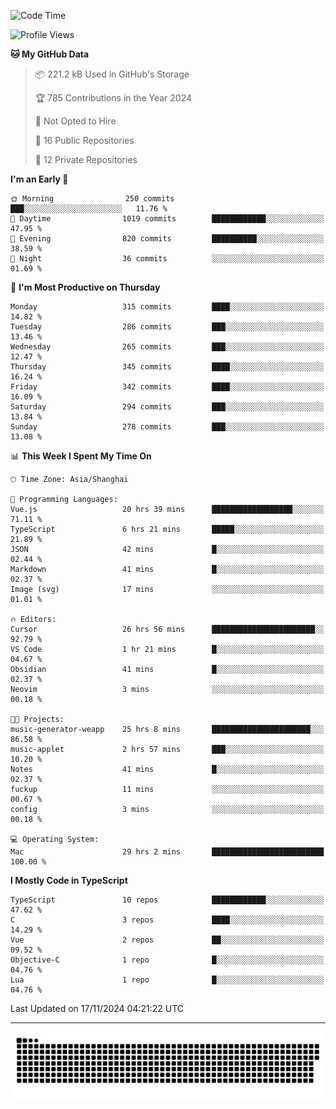 <!--
<picture>
  <source
    srcset="https://github-readme-stats.vercel.app/api?username=kevinxft&show_icons=true&theme=dark"
    media="(prefers-color-scheme: dark)"
  />
  <source
    srcset="https://github-readme-stats.vercel.app/api?username=kevinxft&show_icons=true"
    media="(prefers-color-scheme: light), (prefers-color-scheme: no-preference)"
  />
  <img src="https://github-readme-stats.vercel.app/api?username=kevinxft&show_icons=true" />
</picture>
-->

<!--START_SECTION:waka-->
![Code Time](http://img.shields.io/badge/Code%20Time-2%2C813%20hrs%2040%20mins-blue)

![Profile Views](http://img.shields.io/badge/Profile%20Views-1-blue)

**🐱 My GitHub Data** 

> 📦 221.2 kB Used in GitHub's Storage 
 > 
> 🏆 785 Contributions in the Year 2024
 > 
> 🚫 Not Opted to Hire
 > 
> 📜 16 Public Repositories 
 > 
> 🔑 12 Private Repositories 
 > 
**I'm an Early 🐤** 

```text
🌞 Morning                250 commits         ███░░░░░░░░░░░░░░░░░░░░░░   11.76 % 
🌆 Daytime                1019 commits        ████████████░░░░░░░░░░░░░   47.95 % 
🌃 Evening                820 commits         ██████████░░░░░░░░░░░░░░░   38.59 % 
🌙 Night                  36 commits          ░░░░░░░░░░░░░░░░░░░░░░░░░   01.69 % 
```
📅 **I'm Most Productive on Thursday** 

```text
Monday                   315 commits         ████░░░░░░░░░░░░░░░░░░░░░   14.82 % 
Tuesday                  286 commits         ███░░░░░░░░░░░░░░░░░░░░░░   13.46 % 
Wednesday                265 commits         ███░░░░░░░░░░░░░░░░░░░░░░   12.47 % 
Thursday                 345 commits         ████░░░░░░░░░░░░░░░░░░░░░   16.24 % 
Friday                   342 commits         ████░░░░░░░░░░░░░░░░░░░░░   16.09 % 
Saturday                 294 commits         ███░░░░░░░░░░░░░░░░░░░░░░   13.84 % 
Sunday                   278 commits         ███░░░░░░░░░░░░░░░░░░░░░░   13.08 % 
```


📊 **This Week I Spent My Time On** 

```text
🕑︎ Time Zone: Asia/Shanghai

💬 Programming Languages: 
Vue.js                   20 hrs 39 mins      ██████████████████░░░░░░░   71.11 % 
TypeScript               6 hrs 21 mins       █████░░░░░░░░░░░░░░░░░░░░   21.89 % 
JSON                     42 mins             █░░░░░░░░░░░░░░░░░░░░░░░░   02.44 % 
Markdown                 41 mins             █░░░░░░░░░░░░░░░░░░░░░░░░   02.37 % 
Image (svg)              17 mins             ░░░░░░░░░░░░░░░░░░░░░░░░░   01.01 % 

🔥 Editors: 
Cursor                   26 hrs 56 mins      ███████████████████████░░   92.79 % 
VS Code                  1 hr 21 mins        █░░░░░░░░░░░░░░░░░░░░░░░░   04.67 % 
Obsidian                 41 mins             █░░░░░░░░░░░░░░░░░░░░░░░░   02.37 % 
Neovim                   3 mins              ░░░░░░░░░░░░░░░░░░░░░░░░░   00.18 % 

🐱‍💻 Projects: 
music-generator-weapp    25 hrs 8 mins       ██████████████████████░░░   86.58 % 
music-applet             2 hrs 57 mins       ███░░░░░░░░░░░░░░░░░░░░░░   10.20 % 
Notes                    41 mins             █░░░░░░░░░░░░░░░░░░░░░░░░   02.37 % 
fuckup                   11 mins             ░░░░░░░░░░░░░░░░░░░░░░░░░   00.67 % 
config                   3 mins              ░░░░░░░░░░░░░░░░░░░░░░░░░   00.18 % 

💻 Operating System: 
Mac                      29 hrs 2 mins       █████████████████████████   100.00 % 
```

**I Mostly Code in TypeScript** 

```text
TypeScript               10 repos            ████████████░░░░░░░░░░░░░   47.62 % 
C                        3 repos             ████░░░░░░░░░░░░░░░░░░░░░   14.29 % 
Vue                      2 repos             ██░░░░░░░░░░░░░░░░░░░░░░░   09.52 % 
Objective-C              1 repo              █░░░░░░░░░░░░░░░░░░░░░░░░   04.76 % 
Lua                      1 repo              █░░░░░░░░░░░░░░░░░░░░░░░░   04.76 % 
```




 Last Updated on 17/11/2024 04:21:22 UTC
<!--END_SECTION:waka-->

---

<picture>
  <source media="(prefers-color-scheme: dark)" srcset="https://raw.githubusercontent.com/kevinxft/kevinxft/output/github-contribution-grid-snake-dark.svg">
  <source media="(prefers-color-scheme: light)" srcset="https://raw.githubusercontent.com/kevinxft/kevinxft/output/github-contribution-grid-snake.svg">
  <img alt="github contribution grid snake animation" src="https://raw.githubusercontent.com/kevinxft/kevinxft/output/github-contribution-grid-snake.svg">
</picture>